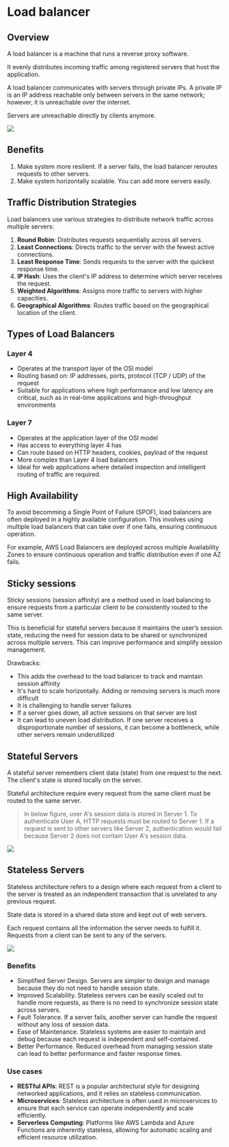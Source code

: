 # Load balancer

## Overview

A load balancer is a machine that runs a reverse proxy software.

It evenly distributes incoming traffic among registered servers that host the application.

A load balancer communicates with servers through private IPs. A private IP is an IP address reachable only between servers in the same network; however, it is unreachable over the internet.

Servers are unreachable directly by clients anymore.

![](./load-balancer.md/../load-balancer/load-balancer.drawio.svg)


## Benefits

1. Make system more resilient. If a server fails, the load balancer reroutes requests to other servers.
2. Make system horizontally scalable. You can add more servers easily.


## Traffic Distribution Strategies

Load balancers use various strategies to distribute network traffic across multiple servers:
1. **Round Robin**: Distributes requests sequentially across all servers.
2. **Least Connections**: Directs traffic to the server with the fewest active connections.
3. **Least Response Time**: Sends requests to the server with the quickest response time.
4. **IP Hash**: Uses the client's IP address to determine which server receives the request.
5. **Weighted Algorithms**: Assigns more traffic to servers with higher capacities.
6. **Geographical Algorithms**: Routes traffic based on the geographical location of the client.


## Types of Load Balancers

### Layer 4

- Operates at the transport layer of the OSI model
- Routing based on: IP addresses, ports, protocol (TCP / UDP) of the request
- Suitable for applications where high performance and low latency are critical, such as in real-time applications and high-throughput environments

### Layer 7

- Operates at the application layer of the OSI model
- Has access to everything layer 4 has
- Can route based on HTTP headers, cookies, payload of the request
- More complex than Layer 4 load balancers
- Ideal for web applications where detailed inspection and intelligent routing of traffic are required.


## High Availability

To avoid becomming a Single Point of Failure (SPOF), load balancers are often deployed in a highly available configuration. This involves using multiple load balancers that can take over if one fails, ensuring continuous operation.

For example, AWS Load Balancers are deployed across multiple Availability Zones to ensure continuous operation and traffic distribution even if one AZ fails.


## Sticky sessions

Sticky sessions (session affinity) are a method used in load balancing to ensure requests from a particular client to be consistently routed to the same server.

This is beneficial for stateful servers because it maintains the user’s session state, reducing the need for session data to be shared or synchronized across multiple servers. This can improve performance and simplify session management.

Drawbacks:
- This adds the overhead to the load balancer to track and maintain session affinity
- It's hard to scale horizontally. Adding or removing servers is much more difficult
- It is challenging to handle server failures
- If a server goes down, all active sessions on that server are lost
- It can lead to uneven load distribution. If one server receives a disproportionate number of sessions, it can become a bottleneck, while other servers remain underutilized


## Stateful Servers

A stateful server remembers client data (state) from one request to the next. The client's state is stored locally on the server.

Stateful architecture require every request from the same client must be routed to the same server.

> In below figure, user A's session data is stored in Server 1. To authenticate User A, HTTP requests must be routed to Server 1. If a request is sent to other servers like Server 2, authentication would fail because Server 2 does not contain User A's session data.

![](./load-balancer.md/../load-balancer/stateful.drawio.svg)


## Stateless Servers

Stateless architecture refers to a design where each request from a client to the server is treated as an independent transaction that is unrelated to any previous request.

State data is stored in a shared data store and kept out of web servers.

Each request contains all the information the server needs to fulfill it. Requests from a client can be sent to any of the servers.

![](./load-balancer.md/../load-balancer/stateless.drawio.svg)


### Benefits

- Simplified Server Design. Servers are simpler to design and manage because they do not need to handle session state.
- Improved Scalability. Stateless servers can be easily scaled out to handle more requests, as there is no need to synchronize session state across servers.
- Fault Tolerance. If a server fails, another server can handle the request without any loss of session data.
- Ease of Maintenance. Stateless systems are easier to maintain and debug because each request is independent and self-contained.
- Better Performance. Reduced overhead from managing session state can lead to better performance and faster response times.


### Use cases

- **RESTful APIs**: REST is a popular architectural style for designing networked applications, and it relies on stateless communication.
- **Microservices**: Stateless architecture is often used in microservices to ensure that each service can operate independently and scale efficiently.
- **Serverless Computing**: Platforms like AWS Lambda and Azure Functions are inherently stateless, allowing for automatic scaling and efficient resource utilization.
